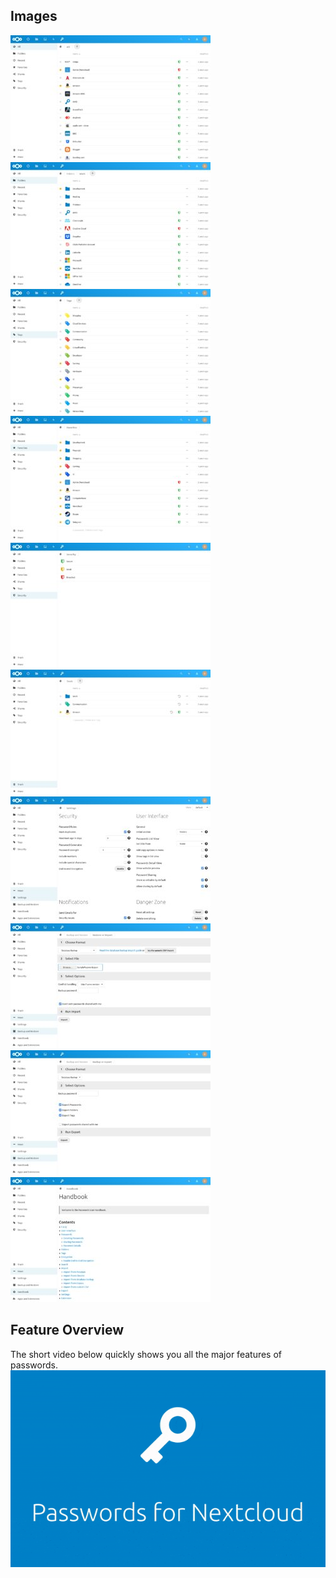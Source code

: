## Images
[![Password List](./_files/_previews/main-section.jpg)](./_files/main-section.png)
[![Folder Section](./_files/_previews/folder-section.jpg)](./_files/folder-section.png)
[![Tag Section](./_files/_previews/tag-section.jpg)](./_files/tag-section.png)
[![Favorites Section](./_files/_previews/favorites-section.jpg)](./_files/favorites-section.png)
[![Security Section](./_files/_previews/security-section.jpg)](./_files/security-section.png)
[![Trash Section](./_files/_previews/trash-section.jpg)](./_files/trash-section.png)
[![Settings Section](./_files/_previews/settings-section.jpg)](./_files/settings-section.png)
[![Import Section](./_files/_previews/import-section.jpg)](./_files/import-section.png)
[![Export Section](./_files/_previews/export-section.jpg)](./_files/export-section.png)
[![Handbook Section](./_files/_previews/handbook-section.jpg)](./_files/handbook-section.png)


## Feature Overview
The short video below quickly shows you all the major features of passwords.
[![Feature Overview](./_files/_previews/feature-overview.gif)](./_files/videos/feature-overview.mp4)